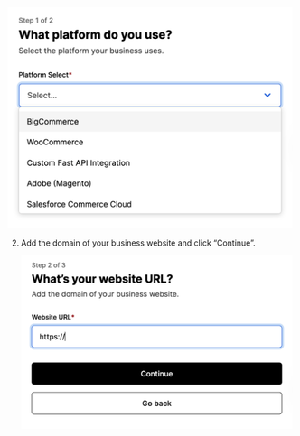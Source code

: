 ![Platform page](images/bcwc03.png)

2. Add the domain of your business website and click “Continue”.

   ![Website URL page](images/bcwc04.png)
